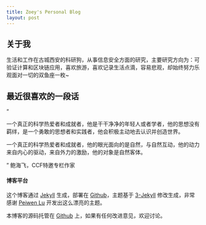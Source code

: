 ```yaml
---
title: Zoey's Personal Blog
layout: post
---
```


## 关于我

生活和工作在古城西安的科研狗，从事信息安全方面的研究，主要研究方向为：可验证计算和区块链应用，喜欢旅游，喜欢记录生活点滴，容易悲观，却始终努力乐观面对一切的双鱼座一枚~

## 最近很喜欢的一段话

“

一个真正的科学热爱者和成就者，他是干干净净的年轻人或者学者，他的思想没有羁绊，是一个勇敢的思想者和实践者，他会积极主动地去认识并创造世界。

一个真正的科学热爱者和成就者，他的眼光面向的是自然，与自然互动，他的动力来自内心的驱动，来自外力的激励，他的对象是自然客体。

”
                                                                             鲍海飞，CCF特邀专栏作家


#### 博客平台

这个博客通过 [Jekyll](http://jekyllrb.com/) 生成，部署在 [Github](https://pages.github.com)，主题基于 [3-Jekyll](https://github.com/P233/3-Jekyll) 修改生成，非常感谢 [Peiwen Lu](https://github.com/P233) 开发出这么漂亮的主题。

本博客的源码托管在 [Github](https://github.com/suyan/suyan.github.io) 上，如果有任何改进意见，欢迎讨论。

